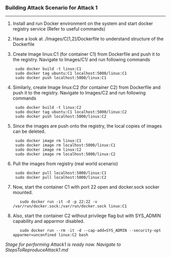 ### Building Attack Scenario for Attack 1
---

1. Install and run Docker environment on the system and start docker registry service (Refer to useful commands)

2. Have a look at ./Images/C[1,2]/Dockerfile to understand structure of the Dockerfile

2. Create Image linux:C1 (for container C1) from Dockerfile and push it to the registry. Navigate to Images/C1/ and run following commands

        sudo docker build -t linux:C1
        sudo docker tag ubuntu:C1 localhost:5000/linux:C1
        sudo docker push localhost:5000/linux:C1
		
		
3. Similarly, create Image linux:C2 (for container C2) from Dockerfile and push it to the registry. Navigate to Images/C2 and run following commands

        sudo docker build -t linux:C2
        sudo docker tag ubuntu:C1 localhost:5000/linux:C2
        sudo docker push localhost:5000/linux:C2
		
		
4. Since the images are push onto the registry, the local copies of images can be deleted.

        sudo docker image rm linux:C1
        sudo docker image rm localhost:5000/linux:C1
        sudo docker image rm linux:C2
        sudo docker image rm localhost:5000/linux:C2
	
5. Pull the images from registry (real world scenario)

        sudo docker pull localhost:5000/linux:C1	
        sudo docker pull localhost:5000/linux:C2
	
6. Now, start the container C1 with port 22 open and docker.sock socker mounted.

	      sudo docker run -it -d -p 22:22 -v /var/run/docker.sock:/var/run/docker.sock linux:C1
	
7. Also, start the container C2 without privilege flag but with SYS_ADMIN capability and apparmor disabled.

	      sudo docker run --rm -it -d --cap-add=SYS_ADMIN --security-opt apparmor=unconfined linux:C2 bash
	
*Stage for performing Attack1 is ready now. Navigate to StepsToReproduceAttack1.md*
